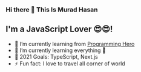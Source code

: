 ### Hi there 👋 This Is Murad Hasan

  ## I'm a  JavaScript Lover 😍😍!
  - 🔭 I’m currently learning from [Programming Hero](https://web.programming-hero.com/)
  - 🌱 I’m currently learning everything 🤣
  - 🥅 2021 Goals: TypeScript, Next.js
  - ⚡ Fun fact: I love to travel all corner of world
